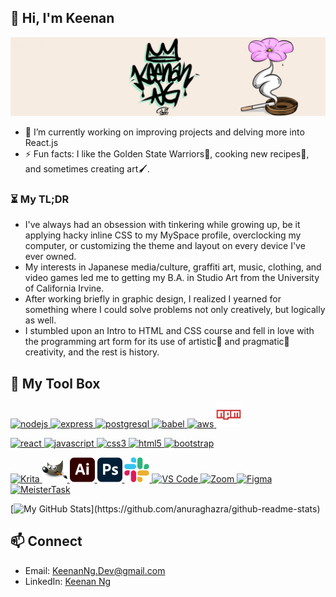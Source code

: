 ## 👋 Hi, I'm Keenan
![Banner](https://github.com/dotkeenan/dotkeenan/blob/main/images/linkedinbanner.png)

- 🔭 I’m currently working on improving projects and delving more into React.js
- ⚡ Fun facts: I like the Golden State Warriors🏀, cooking new recipes🍳, and sometimes creating art🖌️.
### ⏳ **My TL;DR** 

- I've always had an obsession with tinkering while growing up, be it applying hacky inline CSS to my MySpace profile, overclocking my computer, or customizing the theme and layout on every device I've ever owned.
- My interests in Japanese media/culture, graffiti art, music, clothing, and video games led me to getting my B.A. in Studio Art from the University of California Irvine.  
- After working briefly in graphic design, I realized I yearned for something where I could solve problems not only creatively, but logically as well.
- I stumbled upon an Intro to HTML and CSS course and fell in love with the programming art form for its use of artistic🎨 and pragmatic🧠 creativity, and the rest is history.


## 🧰 My Tool Box
<p align="left"> 
  <a href="https://nodejs.org" target="_blank"> <img src="https://devicons.github.io/devicon/devicon.git/icons/nodejs/nodejs-original-wordmark.svg" alt="nodejs" width="40" height="40"/> </a> 
  <a href="https://expressjs.com" target="_blank"> <img src="https://devicons.github.io/devicon/devicon.git/icons/express/express-original-wordmark.svg" alt="express" width="40" height="40"/> </a> 
  <a href="https://www.postgresql.org" target="_blank"> <img src="https://devicons.github.io/devicon/devicon.git/icons/postgresql/postgresql-original-wordmark.svg" alt="postgresql" width="40" height="40"/> </a> 
  <a href="https://babeljs.io/" target="_blank"> <img src="https://www.vectorlogo.zone/logos/babeljs/babeljs-icon.svg" alt="babel" width="40" height="40"/> </a> 
  <a href="https://aws.amazon.com" target="_blank"> <img src="https://devicons.github.io/devicon/devicon.git/icons/amazonwebservices/amazonwebservices-original-wordmark.svg" alt="aws" width="40" height="40"/> </a>
  <a href="https://www.npmjs.com/" target="_blank"> <img src="https://raw.githubusercontent.com/devicons/devicon/40cd6bc89a299dc50ac289f8e3b071d0dff49d9c/icons/npm/npm-original-wordmark.svg" alt="npm" width="40" height="40" /> </a>
 
  </p>
  <p align="left"> 
  <a href="https://reactjs.org/" target="_blank"> <img src="https://devicons.github.io/devicon/devicon.git/icons/react/react-original-wordmark.svg" alt="react" width="40" height="40"/> </a> 
  <a href="https://developer.mozilla.org/en-US/docs/Web/JavaScript" target="_blank"> <img src="https://devicons.github.io/devicon/devicon.git/icons/javascript/javascript-original.svg" alt="javascript" width="40" height="40"/> </a> 
  <a href="https://www.w3schools.com/css/" target="_blank"> <img src="https://devicons.github.io/devicon/devicon.git/icons/css3/css3-original-wordmark.svg" alt="css3" width="40" height="40"/> </a>  
  <a href="https://www.w3.org/html/" target="_blank"> <img src="https://devicons.github.io/devicon/devicon.git/icons/html5/html5-original-wordmark.svg" alt="html5" width="40" height="40"/> </a> 
  <a href="https://getbootstrap.com" target="_blank"> <img src="https://devicons.github.io/devicon/devicon.git/icons/bootstrap/bootstrap-plain.svg" alt="bootstrap" width="40" height="40"/> </a>
  
<p align="left">
  <a href="https://krita.org/en/" target="_blank"> <img src="https://upload.wikimedia.org/wikipedia/commons/thumb/3/31/Calligra_Krita_icon.svg/1200px-Calligra_Krita_icon.svg.png" alt="Krita" width="40" height="40" /> </a>
  <a href="https://www.gimp.org/" target="_blank"> <img src="https://raw.githubusercontent.com/devicons/devicon/40cd6bc89a299dc50ac289f8e3b071d0dff49d9c/icons/gimp/gimp-original.svg" alt="gimp" width="40" height="40" /> </a>
  <a href="https://www.adobe.com/products/illustrator.html" target="_blank"> <img src="https://raw.githubusercontent.com/devicons/devicon/40cd6bc89a299dc50ac289f8e3b071d0dff49d9c/icons/illustrator/illustrator-plain.svg" alt="Adobe Illustrator" width="40" height="40" /> </a>
  <a href="https://www.adobe.com/products/photoshop.html" target="_blank"> <img src="https://raw.githubusercontent.com/devicons/devicon/40cd6bc89a299dc50ac289f8e3b071d0dff49d9c/icons/photoshop/photoshop-plain.svg" alt="Adobe Photoshop" width="40" height="40" /> </a>
  <a href="https://slack.com/" target="_blank"> <img src="https://raw.githubusercontent.com/devicons/devicon/40cd6bc89a299dc50ac289f8e3b071d0dff49d9c/icons/slack/slack-original.svg" alt="Slack" width="40" height="40" /> </a>
  <a href="https://code.visualstudio.com/" target="_blank"> <img src="https://upload.wikimedia.org/wikipedia/commons/thumb/9/9a/Visual_Studio_Code_1.35_icon.svg/1024px-Visual_Studio_Code_1.35_icon.svg.png" alt="VS Code" width="40" height="40" /> </a>
  <a href="https://zoom.us/" target="_blank"> <img src="https://seeklogo.com/images/Z/zoom-fondo-blanco-vertical-logo-F819E1C283-seeklogo.com.png" alt="Zoom" width="40" height="40" /> </a>
  <a href="https://www.figma.com/" target="_blank"> <img src="https://upload.wikimedia.org/wikipedia/commons/3/33/Figma-logo.svg" alt="Figma" width="40" height="40" /> </a>
  <a href="https://www.meistertask.com/" target="_blank"> <img src="https://cdn1.meistertask.com/assets/meisterlabs/products/meistertask/icon-a180b0f392b059b046e36e08d9276da6d3fcdf864351ac1b4e296ffb48178bb2.png" alt="MeisterTask" width="40" height="40" /> </a>
</p>

[![My GitHub Stats](https://github-readme-stats.vercel.app/api?username=dotkeenan&hide=contribs,stars,issues&count_private=true&theme=buefy&show_icons=true&custom_title=My%20Stats!)](https://github.com/anuraghazra/github-readme-stats)
<!--
[![Top Langs](https://github-readme-stats.vercel.app/api/top-langs/?username=dotkeenan&layout=compact&theme=cobalt)](https://github.com/anuraghazra/github-readme-stats)
-->
## 📫 Connect
- Email: [KeenanNg.Dev@gmail.com](mailto:KeenanNg.Dev@gmail.com)
- LinkedIn: [Keenan Ng](https://www.linkedin.com/in/keenan-ng/)

<!--
**dotkeenan/dotkeenan** is a ✨ _special_ ✨ repository because its `README.md` (this file) appears on your GitHub profile.

Here are some ideas to get you started:

- 🔭 I’m currently working on ...
- 🌱 I’m currently learning ...
- 👯 I’m looking to collaborate on ...
- 🤔 I’m looking for help with ...
- 💬 Ask me about ...
- 📫 How to reach me: ...
- 😄 Pronouns: ...
- ⚡ Fun fact: ...
-->

